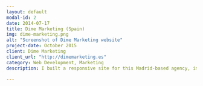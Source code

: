 ```yaml
---
layout: default
modal-id: 2
date: 2014-07-17
title: Dime Marketing (Spain)
img: dime-marketing.png
alt: "Screenshot of Dime Marketing website"
project-date: October 2015
client: Dime Marketing
client_url: "http://dimemarketing.es"
category: Web Development, Marketing
description: I built a responsive site for this Madrid-based agency, implemented Google Analytics to track behavior and conducted a market test to define the client base.

---
```

